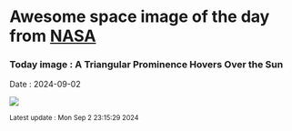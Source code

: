 
# Awesome space image of the day from [NASA](https://api.nasa.gov/)

### Today image : A Triangular Prominence Hovers Over the Sun
Date : 2024-09-02

![](https://apod.nasa.gov/apod/image/2409/SunTriangle_Vanoni_960.jpg)

<small>Latest update : Mon Sep  2 23:15:29 2024</small>
        